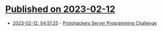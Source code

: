 # [Published on 2023-02-12](index.md)

* [2023-02-12, 04:51:25](https://lobste.rs/s/wshlf0/protohackers_server_programming) - [Protohackers Server Programming Challenge](https://protohackers.com/)
